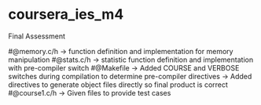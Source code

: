 # coursera_ies_m4
Final Assessment

#@memory.c/h 	-> function definition and implementation for memory manipulation
#@stats.c/h  	-> statistic function definition and implementation with pre-compiler switch
#@Makefile   	-> Added COURSE and VERBOSE switches during compilation to determine pre-compiler directives
				-> Added directives	to generate object files directly so final product is correct
#@course1.c/h 	-> Given files to provide test cases
